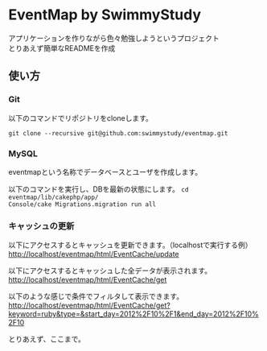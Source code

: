 # EventMap by SwimmyStudy
アプリケーションを作りながら色々勉強しようというプロジェクト  
とりあえず簡単なREADMEを作成

## 使い方
### Git
以下のコマンドでリポジトリをcloneします。

`git clone --recursive git@github.com:swimmystudy/eventmap.git`


### MySQL
eventmapという名称でデータベースとユーザを作成します。

以下のコマンドを実行し、DBを最新の状態にします。
`cd eventmap/lib/cakephp/app/`  
`Console/cake Migrations.migration run all`


### キャッシュの更新
以下にアクセスするとキャッシュを更新できます。（localhostで実行する例）  
[http://localhost/eventmap/html/EventCache/update](http://localhost/eventmap/html/EventCache/update)

以下にアクセスするとキャッシュした全データが表示されます。  
[http://localhost/eventmap/html/EventCache/get](http://localhost/eventmap/html/EventCache/get)

以下のような感じで条件でフィルタして表示できます。  
[http://localhost/eventmap/html/EventCache/get?keyword=ruby&type=&start_day=2012%2F10%2F1&end_day=2012%2F10%2F10](http://localhost/eventmap/html/EventCache/get?keyword=ruby&type=&start_day=2012%2F10%2F1&end_day=2012%2F10%2F10)

とりあえず、ここまで。
